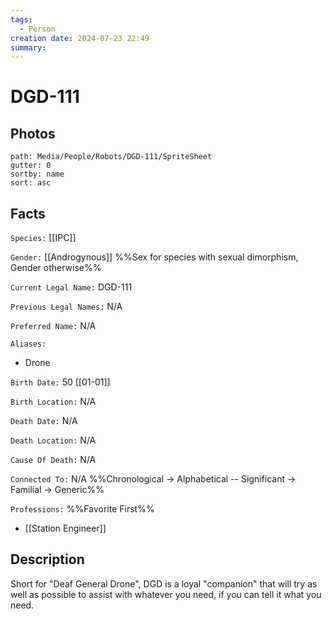 ```yaml
---
tags:
  - Person
creation date: 2024-07-23 22:49
summary:
---
```

# DGD-111

## Photos

```img-gallery
path: Media/People/Robots/DGD-111/SpriteSheet
gutter: 0
sortby: name
sort: asc
```

## Facts

`Species:` [[IPC]]

`Gender:` [[Androgynous]] %%Sex for species with sexual dimorphism, Gender otherwise%%

`Current Legal Name:` DGD-111

`Previous Legal Names:` N/A

`Preferred Name:` N/A

`Aliases:`
- Drone

`Birth Date:` 50 [[01-01]]

`Birth Location:` N/A

`Death Date:` N/A

`Death Location:` N/A

`Cause Of Death:` N/A

`Connected To:` N/A %%Chronological -> Alphabetical -- Significant -> Familial -> Generic%%

`Professions:` %%Favorite First%%
- [[Station Engineer]]

## Description

Short for "Deaf General Drone", DGD is a loyal "companion" that will try as well as possible to assist with whatever you need, if you can tell it what you need.
